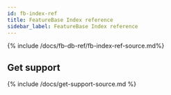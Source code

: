 ```yaml
---
id: fb-index-ref
title: FeatureBase Index reference
sidebar_label: FeatureBase Index reference
---
```


{% include /docs/fb-db-ref/fb-index-ref-source.md%}

## Get support

{% include /docs/get-support-source.md %}
